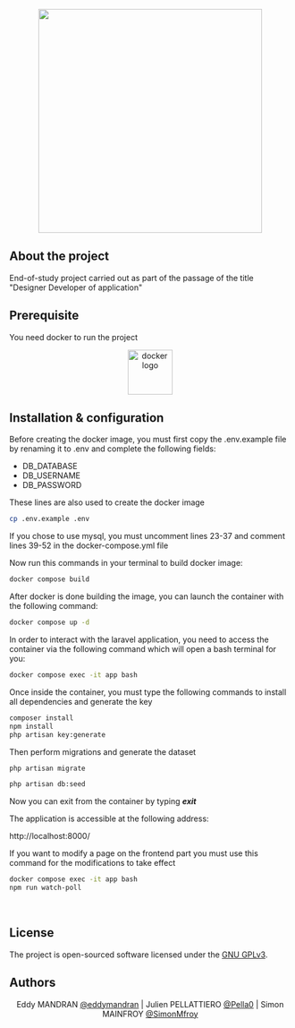 <p align="center"><a href="https://laravel.com" target="_blank"><img src="https://raw.githubusercontent.com/laravel/art/master/logo-lockup/5%20SVG/2%20CMYK/1%20Full%20Color/laravel-logolockup-cmyk-red.svg" width="400"></a></p>

## About the project

End-of-study project carried out as part of the passage of the title "Designer Developer of application"

## Prerequisite
You need docker to run the project
<div align="center">

[<img src="https://www.docker.com/wp-content/uploads/2022/03/horizontal-logo-monochromatic-white.png" alt="docker logo" height="80">](https://www.docker.com/)

</div>



## Installation & configuration

Before creating the docker image, you must first copy the .env.example file by renaming it to .env and complete the following fields:

- DB_DATABASE
- DB_USERNAME
- DB_PASSWORD

These lines are also used to create the docker image

```bash
cp .env.example .env
```
If you chose to use mysql, you must uncomment lines 23-37 and comment lines 39-52 in the docker-compose.yml file

Now run this commands in your terminal to build docker image:
```bash
docker compose build
```

After docker is done building the image, you can launch the container with the following command:
```bash
docker compose up -d
```
In order to interact with the laravel application, you need to access the container via the following command which will open a bash terminal for you:
```bash
docker compose exec -it app bash
```
Once inside the container, you must type the following commands to install all dependencies and generate the key
```bash
composer install
npm install
php artisan key:generate
```

Then perform migrations and generate the dataset
```bash
php artisan migrate

php artisan db:seed
```
Now you can exit from the container by typing ***exit***

The application is accessible at the following address:

http://localhost:8000/

If you want to modify a page on the frontend part you must use this command for the modifications to take effect

```bash
docker compose exec -it app bash
npm run watch-poll
```
<br/>


## License

The project is open-sourced software licensed under the [GNU GPLv3](https://www.gnu.org/licenses/gpl-3.0.html).

## Authors
<div align="center">

Eddy MANDRAN [@eddymandran](https://github.com/eddymandran)  | Julien PELLATTIERO [@Pella0](https://github.com/Pella0)   | Simon MAINFROY [@SimonMfroy](https://github.com/SimonMfroy)

</div>
